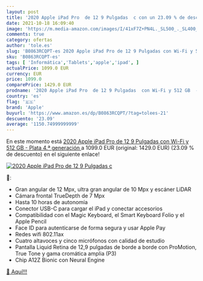 ```yaml
---
layout: post
title: '2020 Apple iPad Pro  de 12 9 Pulgadas  c con un 23.09 % de descuento'
date: 2021-10-18 16:09:40
image: 'https://m.media-amazon.com/images/I/41xF7Z+PN4L._SL500_._SL400_.jpg'
comments: true
category: ofertas
author: 'tole.es'
slug: 'B0863RCQPT-es 2020 Apple iPad Pro de 12 9 Pulgadas con Wi-Fi y 512 GB -...'
sku: 'B0863RCQPT-es'
tags: [ 'Informática','Tablets','apple','ipad', ]
actualPrice: 1099.0 EUR
currency: EUR
price: 1099.0
comparePrice: 1429.0 EUR
prodname: '2020 Apple iPad Pro  de 12 9 Pulgadas  con Wi-Fi y 512 GB  - Plata  4.ª generación '
country: 'es'
flag: '🇪🇸'
brand: 'Apple'
buyurl: 'https://www.amazon.es/dp/B0863RCQPT/?tag=tolees-21'
descuento: '23.09'
average: '1150.74999999999'
---
```


En este momento está [2020 Apple iPad Pro  de 12 9 Pulgadas  con Wi-Fi y 512 GB  - Plata  4.ª generación ](https://www.amazon.es/dp/B0863RCQPT/?tag=tolees-21) a 1099.0 EUR (original: 1429.0 EUR) (23.09 %  de descuento) en el siguiente enlace!

[![2020 Apple iPad Pro  de 12 9 Pulgadas  c](https://m.media-amazon.com/images/I/41xF7Z+PN4L._SL500_._SL400_.jpg)](https://www.amazon.es/dp/B0863RCQPT/?tag=tolees-21)

🔎:

- Gran angular de 12 Mpx, ultra gran angular de 10 Mpx y escáner LiDAR
- Cámara frontal TrueDepth de 7 Mpx
- Hasta 10 horas de autonomía
- Conector USB-C para cargar el iPad y conectar accesorios
- Compatibilidad con el Magic Keyboard, el Smart Keyboard Folio y el Apple Pencil
- Face ID para autenticarse de forma segura y usar Apple Pay
- Redes wifi 802.11ax
- Cuatro altavoces y cinco micrófonos con calidad de estudio
- Pantalla Liquid Retina de 12,9 pulgadas de borde a borde con ProMotion, True Tone y gama cromática amplia (P3)
- Chip A12Z Bionic con Neural Engine

[🛒 Aquí!!!](https://www.amazon.es/dp/B0863RCQPT/?tag=tolees-21)
